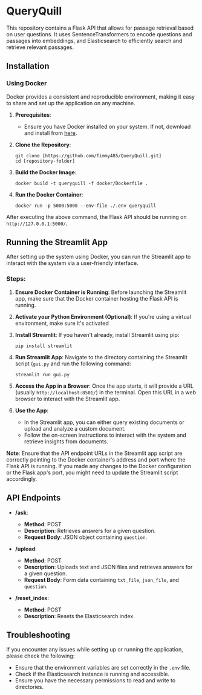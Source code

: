 # QueryQuill

This repository contains a Flask API that allows for passage retrieval based on user questions. It uses SentenceTransformers to encode questions and passages into embeddings, and Elasticsearch to efficiently search and retrieve relevant passages.

## Installation

### Using Docker

Docker provides a consistent and reproducible environment, making it easy to share and set up the application on any machine.

1. **Prerequisites**:
    - Ensure you have Docker installed on your system. If not, download and install from [here](https://www.docker.com/get-started).

2. **Clone the Repository**:
    ```
    git clone [https://github.com/Timmy485/QueryQuill.git]
    cd [repository-folder]
    ```

3. **Build the Docker Image**:
    ```
    docker build -t queryquill -f docker/Dockerfile .
    ```

4. **Run the Docker Container**:
    ```
    docker run -p 5000:5000 --env-file ./.env queryquill
    ```

After executing the above command, the Flask API should be running on `http://127.0.0.1:5000/`.

## Running the Streamlit App

After setting up the system using Docker, you can run the Streamlit app to interact with the system via a user-friendly interface.
### Steps:

1. **Ensure Docker Container is Running**: Before launching the Streamlit app, make sure that the Docker container hosting the Flask API is running.

2. **Activate your Python Environment (Optional)**:
If you're using a virtual environment, make sure it's activated

3. **Install Streamlit**:
If you haven't already, install Streamlit using pip:
    ```
    pip install streamlit
    ```
4. **Run Streamlit App**:
Navigate to the directory containing the Streamlit script (`gui.py` and run the following command:
    ```
    streamlit run gui.py
    ```
5. **Access the App in a Browser**:
Once the app starts, it will provide a URL (usually `http://localhost:8501/`) in the terminal. Open this URL in a web browser to interact with the Streamlit app.

6. **Use the App**:
   - In the Streamlit app, you can either query existing documents or upload and analyze a custom document.
   - Follow the on-screen instructions to interact with the system and retrieve insights from documents.

**Note**: Ensure that the API endpoint URLs in the Streamlit app script are correctly pointing to the Docker container's address and port where the Flask API is running. If you made any changes to the Docker configuration or the Flask app's port, you might need to update the Streamlit script accordingly.

## API Endpoints

- **/ask**:
    - **Method**: POST
    - **Description**: Retrieves answers for a given question.
    - **Request Body**: JSON object containing `question`.
  
- **/upload**:
    - **Method**: POST
    - **Description**: Uploads text and JSON files and retrieves answers for a given question.
    - **Request Body**: Form data containing `txt_file`, `json_file`, and `question`.

- **/reset_index**:
    - **Method**: POST
    - **Description**: Resets the Elasticsearch index.

## Troubleshooting

If you encounter any issues while setting up or running the application, please check the following:

- Ensure that the environment variables are set correctly in the `.env` file.
- Check if the Elasticsearch instance is running and accessible.
- Ensure you have the necessary permissions to read and write to directories.
